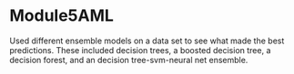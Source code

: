 # Module5AML
Used different ensemble models on a data set to see what made the best predictions.  These included decision trees, a boosted decision tree, a decision forest, and an decision tree-svm-neural net ensemble.  
